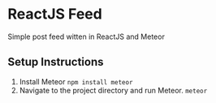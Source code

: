 # ReactJS Feed
Simple post feed witten in ReactJS and Meteor <br>

## Setup Instructions

1. Install Meteor
`npm install meteor` <br>
2. Navigate to the project directory and run Meteor.
`meteor`
